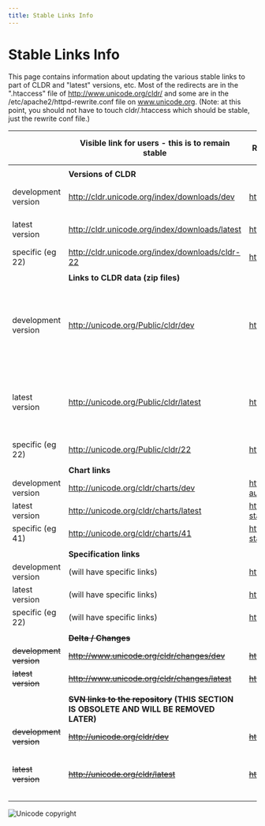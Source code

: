 ```yaml
---
title: Stable Links Info
---
```


# Stable Links Info

This page contains information about updating the various stable links to part of CLDR and "latest" versions, etc. Most of the redirects are in the ".htaccess" file of http://www.unicode.org/cldr/ and some are in the /etc/apache2/httpd-rewrite.conf file on www.unicode.org. (Note: at this point, you should not have to touch cldr/.htaccess which should be stable, just the rewrite conf file.)

|   | Visible link for users - this is to remain stable | Redirects or is re-written to this link (examples): | How to update for release |
|---|---|---|---|
|   |  |  |  |
|   | **Versions of CLDR** |  |  |
| development version | http://cldr.unicode.org/index/downloads/dev | http://cldr.unicode.org/index/downloads/cldr-24 | Modify Google sites page |
| latest version | http://cldr.unicode.org/index/downloads/latest | http://cldr.unicode.org/index/downloads/cldr-23-1 | Modify Google sites page |
| specific (eg 22) | http://cldr.unicode.org/index/downloads/cldr-22 | http://cldr.unicode.org/index/downloads/cldr-22 | nothing needed |
|   |  |  |  |
|   | **Links to CLDR data (zip files)** |  |  |
| development version | http://unicode.org/Public/cldr/dev | http://unicode.org/Public/cldr/dev | nothing needed (permanent redirect in cldr/.htaccess if ever needs to be touched) |
| latest version | http://unicode.org/Public/cldr/latest | http://unicode.org/Public/cldr/23.1 | Change redirect to specific released version (in Apache conf file) |
| specific (eg 22) | http://unicode.org/Public/cldr/22 | http://unicode.org/Public/cldr/22 | nothing needed |
|   |  |  |  |
|  | **Chart links** |  |  |
| development version | http://unicode.org/cldr/charts/dev | http://www.unicode.org/repos/cldr-aux/charts/25/index.html | Obsolete |
| latest version | http://unicode.org/cldr/charts/latest | https://unicode-org.github.io/cldr-staging/charts/latest/ | nothing needed |
| specific (eg 41) | http://unicode.org/cldr/charts/41 | https://unicode-org.github.io/cldr-staging/charts/41/ | nothing needed |
|   |  |  |  |
|  | **Specification links** |  |  |
| development version | (will have specific links) | http://www.unicode.org/reports/tr35/proposed.html | nothing needed (1) |
| latest version | (will have specific links) | http://www.unicode.org/reports/tr35/ | nothing needed (1) |
| specific (eg 22) | (will have specific links) | http://www.unicode.org/reports/tr35/tr35-27.html | nothing needed |
|   |  |  |  |
|  | ~~**Delta / Changes**~~ |  |  |
| ~~development version~~ | ~~http://www.unicode.org/cldr/changes/dev~~ | ~~http://unicode.org/cldr/trac/report/63~~ | ~~Update Trac report #63~~ |
| ~~latest version~~ | ~~http://www.unicode.org/cldr/changes/latest~~ | ~~http://unicode.org/cldr/trac/report/62~~ | ~~Update Trac report #62~~ |
|   |  |  |  |
|  | **~~SVN links to the repository~~ (THIS SECTION IS OBSOLETE AND WILL BE REMOVED LATER)** |  |  |
| ~~development version~~ | ~~http://unicode.org/cldr/dev~~ | ~~http://unicode.org/repos/cldr/trunk~~ | ~~nothing needed~~ |
| ~~latest version~~ | ~~http://unicode.org/cldr/latest~~ | ~~http://unicode.org/repos/cldr/tags/latest~~ | ~~Need to " svn delete latest " and then " svn copy 24 latest "~~ |

![Unicode copyright](https://www.unicode.org/img/hb_notice.gif)